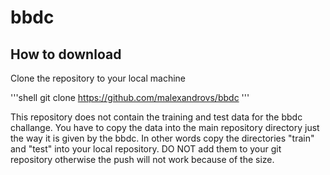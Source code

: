 # bbdc

## How to download

Clone the repository to your local machine

'''shell
git clone https://github.com/malexandrovs/bbdc
'''

This repository does not contain the training and test data for the bbdc challange. You have to copy the data into the main repository directory just the way it is given by the bbdc. In other words copy the directories "train" and "test" into your local repository. DO NOT add them to your git repository otherwise the push will not work because of the size.
